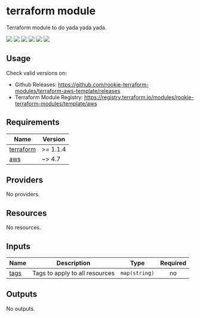 # terraform module

Terraform module to do yada yada yada.

[![](https://github.com/rookie-terraform-modules/terraform-aws-template/workflows/terraform/badge.svg)](https://github.com/rookie-terraform-modules/terraform-aws-template/actions?query=workflow%3Aterraform)
[![](https://img.shields.io/github/license/rookie-terraform-modules/terraform-aws-template)](https://github.com/rookie-terraform-modules/terraform-aws-template)
[![](https://img.shields.io/github/issues/rookie-terraform-modules/terraform-aws-template)](https://github.com/rookie-terraform-modules/terraform-aws-template)
[![](https://img.shields.io/github/issues-closed/rookie-terraform-modules/terraform-aws-template)](https://github.com/rookie-terraform-modules/terraform-aws-template)
[![](https://img.shields.io/github/languages/code-size/rookie-terraform-modules/terraform-aws-template)](https://github.com/rookie-terraform-modules/terraform-aws-template)
[![](https://img.shields.io/github/repo-size/rookie-terraform-modules/terraform-aws-template)](https://github.com/rookie-terraform-modules/terraform-aws-template)

## Usage

Check valid versions on:

- Github Releases: <https://github.com/rookie-terraform-modules/terraform-aws-template/releases>
- Terraform Module Registry: <https://registry.terraform.io/modules/rookie-terraform-modules/template/aws>

<!-- BEGIN_TF_DOCS -->

## Requirements

| Name                                                                     | Version  |
| ------------------------------------------------------------------------ | -------- |
| <a name="requirement_terraform"></a> [terraform](#requirement_terraform) | >= 1.1.4 |
| <a name="requirement_aws"></a> [aws](#requirement_aws)                   | ~> 4.7   |

## Providers

No providers.

## Resources

No resources.

## Inputs

| Name                                          | Description                    | Type          | Required |
| --------------------------------------------- | ------------------------------ | ------------- | :------: |
| <a name="input_tags"></a> [tags](#input_tags) | Tags to apply to all resources | `map(string)` |    no    |

## Outputs

No outputs.

<!-- END_TF_DOCS -->
